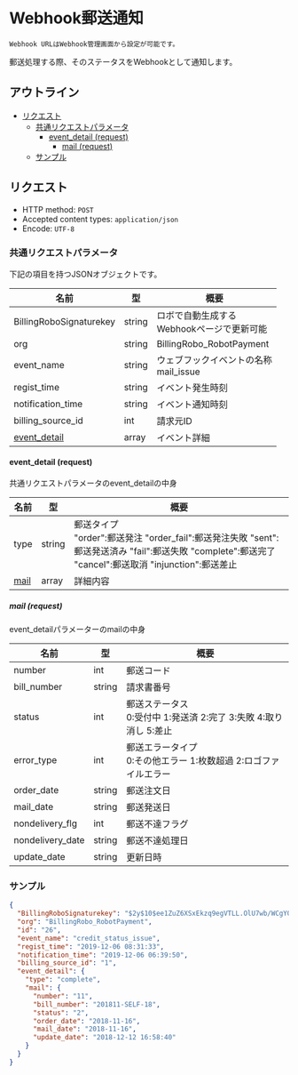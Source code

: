 # Webhook郵送通知

`Webhook URLはWebhook管理画面から設定が可能です。`

郵送処理する際、そのステータスをWebhookとして通知します。

## アウトライン

- [リクエスト](#リクエスト)
  - [共通リクエストパラメータ](#共通リクエストパラメータ)
    - [event_detail (request)](#event_detail-request)
      - [mail (request)](#mail-request)
  - [サンプル](#サンプル)

## リクエスト
- HTTP method: `POST`
- Accepted content types: `application/json`
- Encode: `UTF-8`

### 共通リクエストパラメータ

下記の項目を持つJSONオブジェクトです。

| 名前                                  | 型        | 概要                                              |
|-------------------------------------- | --------- | ------------------------------------------------- |
| BillingRoboSignaturekey               | string    | ロボで自動生成する <br> Webhookページで更新可能   |
| org                                   | string    | BillingRobo_RobotPayment                          |
| event_name                            | string    | ウェブフックイベントの名称 <br> mail_issue        |
| regist_time                           | string    | イベント発生時刻                                  |
| notification_time                     | string    | イベント通知時刻                                  |
| billing_source_id                     | int       | 請求元ID                                          |
| [event_detail](#event_detail-request) | array     | イベント詳細                                      |


#### event_detail (request)

共通リクエストパラメータのevent_detailの中身

| 名前                  | 型        |  概要                                             |
| --------------------- | --------- | ------------------------------------------------- |
| type                  | string    | 郵送タイプ <br> "order":郵送発注 "order_fail":郵送発注失敗 "sent":郵送発送済み "fail":郵送失敗 "complete":郵送完了 "cancel":郵送取消 "injunction":郵送差止 |
| [mail](#mail-request) | array     | 詳細内容                                          |

##### mail (request)
event_detailパラメーターのmailの中身

| 名前                  | 型        |  概要                                         |
| --------------------- | --------- | --------------------------------------------- |
| number                | int       | 郵送コード                                    |
| bill_number           | string    | 請求書番号                                    |
| status                | int       | 郵送ステータス<br> 0:受付中 1:発送済 2:完了 3:失敗 4:取り消し 5:差止 |
| error_type            | int       | 郵送エラータイプ<br> 0:その他エラー 1:枚数超過 2:ロゴファイルエラー |
| order_date            | string    | 郵送注文日                                    |
| mail_date             | string    | 郵送発送日                                    |
| nondelivery_flg       | int       | 郵送不達フラグ                                |
| nondelivery_date      | string    | 郵送不達処理日                                |
| update_date           | string    | 更新日時                                      |

### サンプル
```json
{
  "BillingRoboSignaturekey": "$2y$10$ee1ZuZ6XSxEkzq9egVTLL.OlU7wb/WCgY0ORQyCZpfiDnhoPH2rXu",
  "org": "BillingRobo_RobotPayment",
  "id": "26",
  "event_name": "credit_status_issue",
  "regist_time": "2019-12-06 08:31:33",
  "notification_time": "2019-12-06 06:39:50",
  "billing_source_id": "1",
  "event_detail": {
    "type": "complete",
    "mail": {
      "number": "11",
      "bill_number": "201811-SELF-18",
      "status": "2",
      "order_date": "2018-11-16",
      "mail_date": "2018-11-16",
      "update_date": "2018-12-12 16:58:40"
    }
  }
}
```
